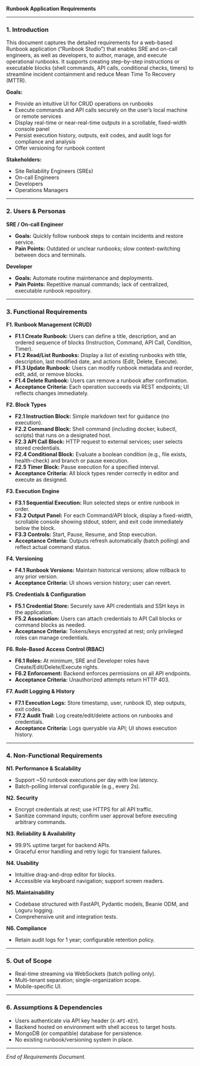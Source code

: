 **Runbook Application Requirements**

---

### 1. Introduction

This document captures the detailed requirements for a web-based Runbook application (“Runbook Studio”) that enables SRE and on-call engineers, as well as developers, to author, manage, and execute operational runbooks. It supports creating step-by-step instructions or executable blocks (shell commands, API calls, conditional checks, timers) to streamline incident containment and reduce Mean Time To Recovery (MTTR).

**Goals:**

* Provide an intuitive UI for CRUD operations on runbooks
* Execute commands and API calls securely on the user’s local machine or remote services
* Display real-time or near-real-time outputs in a scrollable, fixed-width console panel
* Persist execution history, outputs, exit codes, and audit logs for compliance and analysis
* Offer versioning for runbook content

**Stakeholders:**

* Site Reliability Engineers (SREs)
* On-call Engineers
* Developers
* Operations Managers

---

### 2. Users & Personas

**SRE / On-call Engineer**

* **Goals:** Quickly follow runbook steps to contain incidents and restore service.
* **Pain Points:** Outdated or unclear runbooks; slow context-switching between docs and terminals.

**Developer**

* **Goals:** Automate routine maintenance and deployments.
* **Pain Points:** Repetitive manual commands; lack of centralized, executable runbook repository.

---

### 3. Functional Requirements

**F1. Runbook Management (CRUD)**

* **F1.1 Create Runbook:** Users can define a title, description, and an ordered sequence of blocks (Instruction, Command, API Call, Condition, Timer).
* **F1.2 Read/List Runbooks:** Display a list of existing runbooks with title, description, last modified date, and actions (Edit, Delete, Execute).
* **F1.3 Update Runbook:** Users can modify runbook metadata and reorder, edit, add, or remove blocks.
* **F1.4 Delete Runbook:** Users can remove a runbook after confirmation.
* **Acceptance Criteria:** Each operation succeeds via REST endpoints; UI reflects changes immediately.

**F2. Block Types**

* **F2.1 Instruction Block:** Simple markdown text for guidance (no execution).
* **F2.2 Command Block:** Shell command (including docker, kubectl, scripts) that runs on a designated host.
* **F2.3 API Call Block:** HTTP request to external services; user selects stored credentials.
* **F2.4 Conditional Block:** Evaluate a boolean condition (e.g., file exists, health-check) and branch or pause execution.
* **F2.5 Timer Block:** Pause execution for a specified interval.
* **Acceptance Criteria:** All block types render correctly in editor and execute as designed.

**F3. Execution Engine**

* **F3.1 Sequential Execution:** Run selected steps or entire runbook in order.
* **F3.2 Output Panel:** For each Command/API block, display a fixed-width, scrollable console showing stdout, stderr, and exit code immediately below the block.
* **F3.3 Controls:** Start, Pause, Resume, and Stop execution.
* **Acceptance Criteria:** Outputs refresh automatically (batch polling) and reflect actual command status.

**F4. Versioning**

* **F4.1 Runbook Versions:** Maintain historical versions; allow rollback to any prior version.
* **Acceptance Criteria:** UI shows version history; user can revert.

**F5. Credentials & Configuration**

* **F5.1 Credential Store:** Securely save API credentials and SSH keys in the application.
* **F5.2 Association:** Users can attach credentials to API Call blocks or command blocks as needed.
* **Acceptance Criteria:** Tokens/keys encrypted at rest; only privileged roles can manage credentials.

**F6. Role-Based Access Control (RBAC)**

* **F6.1 Roles:** At minimum, SRE and Developer roles have Create/Edit/Delete/Execute rights.
* **F6.2 Enforcement:** Backend enforces permissions on all API endpoints.
* **Acceptance Criteria:** Unauthorized attempts return HTTP 403.

**F7. Audit Logging & History**

* **F7.1 Execution Logs:** Store timestamp, user, runbook ID, step outputs, exit codes.
* **F7.2 Audit Trail:** Log create/edit/delete actions on runbooks and credentials.
* **Acceptance Criteria:** Logs queryable via API; UI shows execution history.

---

### 4. Non-Functional Requirements

**N1. Performance & Scalability**

* Support \~50 runbook executions per day with low latency.
* Batch-polling interval configurable (e.g., every 2s).

**N2. Security**

* Encrypt credentials at rest; use HTTPS for all API traffic.
* Sanitize command inputs; confirm user approval before executing arbitrary commands.

**N3. Reliability & Availability**

* 99.9% uptime target for backend APIs.
* Graceful error handling and retry logic for transient failures.

**N4. Usability**

* Intuitive drag-and-drop editor for blocks.
* Accessible via keyboard navigation; support screen readers.

**N5. Maintainability**

* Codebase structured with FastAPI, Pydantic models, Beanie ODM, and Loguru logging.
* Comprehensive unit and integration tests.

**N6. Compliance**

* Retain audit logs for 1 year; configurable retention policy.

---

### 5. Out of Scope

* Real-time streaming via WebSockets (batch polling only).
* Multi-tenant separation; single-organization scope.
* Mobile-specific UI.

---

### 6. Assumptions & Dependencies

* Users authenticate via API key header (`X-API-KEY`).
* Backend hosted on environment with shell access to target hosts.
* MongoDB (or compatible) database for persistence.
* No existing runbook/versioning system in place.

---

*End of Requirements Document.*
